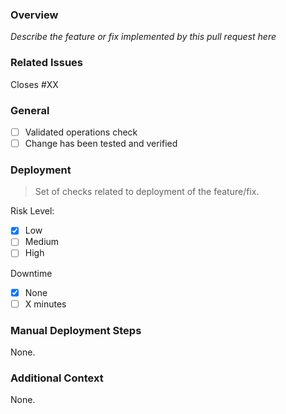 ### Overview
*Describe the feature or fix implemented by this pull request here*

### Related Issues
Closes #XX

### General
- [ ] Validated operations check
- [ ] Change has been tested and verified

### Deployment
> Set of checks related to deployment of the feature/fix.

Risk Level:
- [x] Low
- [ ] Medium
- [ ] High

Downtime
- [x] None
- [ ] X minutes

### Manual Deployment Steps
None.

### Additional Context
None.
